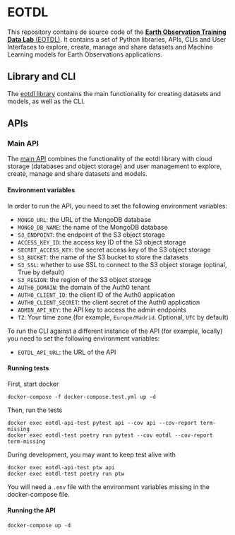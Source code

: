 # EOTDL

This repository contains de source code of the [**Earth Observation Training Data Lab** (EOTDL)](https://eotdl.vercel.app/). It contains a set of Python libraries, APIs, CLIs and User Interfaces to explore, create, manage and share datasets and Machine Learning models for Earth Observations applications.

## Library and CLI

The [eotdl library](./eotdl) contains the main functionality for creating datasets and models, as well as the CLI.

## APIs

### Main API

The [main API](./apis/eotdl) combines the functionality of the eotdl library with cloud storage (databases and object storage) and user management to explore, create, manage and share datasets and models.

#### Environment variables

In order to run the API, you need to set the following environment variables:

- `MONGO_URL`: the URL of the MongoDB database
- `MONGO_DB_NAME`: the name of the MongoDB database
- `S3_ENDPOINT`: the endpoint of the S3 object storage
- `ACCESS_KEY_ID`: the access key ID of the S3 object storage
- `SECRET_ACCESS_KEY`: the secret access key of the S3 object storage
- `S3_BUCKET`: the name of the S3 bucket to store the datasets
- `S3_SSL`: whether to use SSL to connect to the S3 object storage (optinal, True by default)
- `S3_REGION`: the region of the S3 object storage
- `AUTH0_DOMAIN`: the domain of the Auth0 tenant
- `AUTH0_CLIENT_ID`: the client ID of the Auth0 application
- `AUTH0_CLIENT_SECRET`: the client secret of the Auth0 application
- `ADMIN_API_KEY`: the API key to access the admin endpoints
- `TZ`: Your time zone (for example, `Europe/Madrid`. Optional, `UTC` by default)


To run the CLI against a different instance of the API (for example, locally) you need to set the following environment variables:

- `EOTDL_API_URL`: the URL of the API

#### Running tests

First, start docker

```
docker-compose -f docker-compose.test.yml up -d
```

Then, run the tests

```
docker exec eotdl-api-test pytest api --cov api --cov-report term-missing
docker exec eotdl-test poetry run pytest --cov eotdl --cov-report term-missing
```

During development, you may want to keep test alive with

```
docker exec eotdl-api-test ptw api
docker exec eotdl-test poetry run ptw
```

You will need a `.env` file with the environment variables missing in the docker-compose file.

#### Running the API

```
docker-compose up -d
```